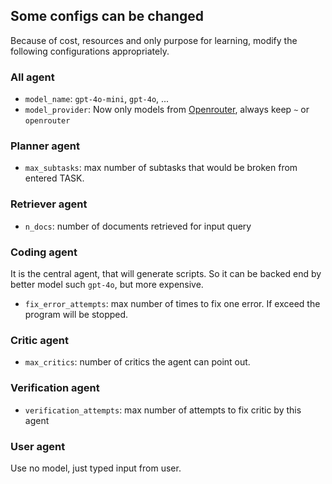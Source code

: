 ## Some configs can be changed

Because of cost, resources and only purpose for learning, modify the following configurations appropriately.

### All agent

- `model_name`: `gpt-4o-mini`, `gpt-4o`, ...
- `model_provider`: Now only models from [Openrouter](https://openrouter.ai/models?q=claude), always keep `~` or
  `openrouter`

### Planner agent

- `max_subtasks`: max number of subtasks that would be broken from entered TASK.

### Retriever agent

- `n_docs`: number of documents retrieved for input query

### Coding agent

It is the central agent, that will generate scripts. So it can be backed end by better model such `gpt-4o`, but more
expensive.

- `fix_error_attempts`: max number of times to fix one error. If exceed the program will be stopped.

### Critic agent

- `max_critics`: number of critics the agent can point out.

### Verification agent

- `verification_attempts`: max number of attempts to fix critic by this agent

### User agent

Use no model, just typed input from user.